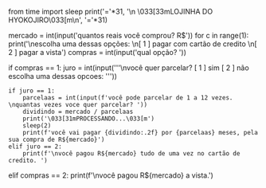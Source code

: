 from time import sleep
print('='*31, '\n    \033[33mLOJINHA DO HYOKOJIRO\033[m\n', '='*31)

mercado = int(input('quantos reais você comprou? R$'))
for c in range(1):
	print('\nescolha uma dessas opções: \n[ 1 ] pagar com cartão de credito \n[ 2 ] pagar a vista')
compras = int(input('qual opção? '))

if compras == 1:
	juro = int(input('''\nvocê quer parcelar?
[ 1 ] sim 
[ 2 ] não 
escolha uma dessas opcoes: '''))	

	if juro == 1:
		parcelaas = int(input(f'você pode parcelar de 1 a 12 vezes. \nquantas vezes voce quer parcelar? '))
		dividindo = mercado / parcelaas
		print('\033[31mPROCESSANDO...\033[m')
		sleep(2)
		print(f'você vai pagar {dividindo:.2f} por {parcelaas} meses, pela sua compra de R${mercado}')
	elif juro == 2:
		print(f'\nvocê pagou R${mercado} tudo de uma vez no cartão de credito. ')
		
elif compras == 2:
	print(f'\nvocê pagou R${mercado} a vista.')
